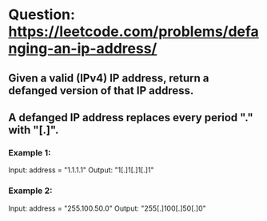 # Question: https://leetcode.com/problems/defanging-an-ip-address/

## Given a valid (IPv4) IP address, return a defanged version of that IP address.

## A defanged IP address replaces every period "." with "[.]".
### Example 1:
Input: address = "1.1.1.1"
Output: "1[.]1[.]1[.]1"

### Example 2:
Input: address = "255.100.50.0"
Output: "255[.]100[.]50[.]0"
